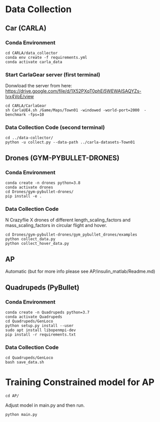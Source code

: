 # Data Collection
## Car (CARLA)
### Conda Environment
```
cd CARLA/data_collector
conda env create -f requirements.yml
conda activate carla_data
```

### Start CarlaGear server (first terminal)
Donwload the server from here: https://drive.google.com/file/d/1X52PXqT0phEi5WEWAISAQYZs-Ivx4VoE/view
```
cd CARLA/CarlaGear
sh CarlaUE4.sh /Game/Maps/Town01 -windowed -world-port=2000  -benchmark -fps=10
```

### Data Collection Code (second terminal)
```
cd ../data-collector/
python -u collect.py --data-path ../carla-datasets-Town01
```

## Drones (GYM-PYBULLET-DRONES)
### Conda Environment
```
conda create -n drones python=3.8
conda activate drones
cd Drones/gym-pybullet-drones/
pip install -e .
```

### Data Collection Code
N Crazyflie X drones of different length_scaling_factors and mass_scaling_factors in circular flight and hover.
```
cd Drones/gym-pybullet-drones/gym_pybullet_drones/examples
python collect_data.py
python collect_hover_data.py
```

## AP 
Automatic (but for more info please see AP/insulin_matlab/Readme.md)

## Quadrupeds (PyBullet)
### Conda Environment
```
conda create -n Quadrupeds python=3.7
conda activate Quadrupeds
cd Quadrupeds/GenLoco
python setup.py install --user
sudo apt install libopenmpi-dev
pip install -r requirements.txt
```

### Data Collection Code
```
cd Quadrupeds/GenLoco
bash save_data.sh
```

# Training Constrained model for AP
```
cd AP/
```
Adjust model in main.py and then run.
```
python main.py
```
